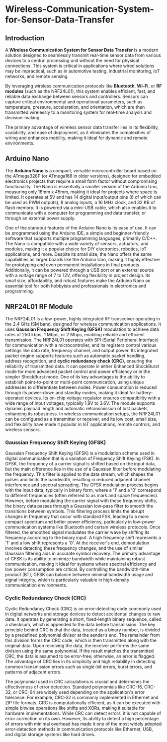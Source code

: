 # Wireless-Communication-System-for-Sensor-Data-Transfer
## Introduction
A **Wireless Communication System for Sensor Data Transfer** is a modern solution designed to seamlessly transmit real-time sensor data from various devices to a central processing unit without the need for physical connections. This system is critical in applications where wired solutions may be impractical, such as in automotive testing, industrial monitoring, IoT networks, and remote sensing.

By leveraging wireless communication protocols like **Bluetooth**, **Wi-Fi**, or **RF modules** (such as the NRF24L01), this system enables efficient, fast, and reliable data exchange between sensors and controllers. Sensors can capture critical environmental and operational parameters, such as temperature, pressure, acceleration, and orientation, which are then transmitted wirelessly to a monitoring system for real-time analysis and decision-making.

The primary advantage of wireless sensor data transfer lies in its flexibility, scalability, and ease of deployment, as it eliminates the complexities of wiring and enhances mobility, making it ideal for dynamic and remote environments.

## Arduino Nano
The **Arduino Nano** is a compact, versatile microcontroller board based on the ATmega328P (or ATmega168 in older versions), designed for embedded electronics projects that require a small form factor without compromising functionality. The Nano is essentially a smaller version of the Arduino Uno, measuring only 18mm x 45mm, making it ideal for projects where space is limited. It operates at 5V and has 14 digital input/output pins (6 of which can be used as PWM outputs), 8 analog inputs, a 16 MHz clock, and 32 KB of flash memory. It is powered via a mini-USB cable, which also enables it to communicate with a computer for programming and data transfer, or through an external power supply.

One of the standout features of the Arduino Nano is its ease of use. It can be programmed using the Arduino IDE, a simple and beginner-friendly software that supports multiple programming languages, primarily C/C++. The Nano is compatible with a wide variety of sensors, actuators, and modules, making it a popular choice for DIY electronics, robotics, IoT applications, and more. Despite its small size, the Nano offers the same capabilities as larger boards like the Arduino Uno, making it highly effective for prototyping and even permanent installations in final products. Additionally, it can be powered through a USB port or an external source with a voltage range of 7 to 12V, offering flexibility in project design. Its small size, affordability, and robust features make the Arduino Nano an essential tool for both hobbyists and professionals in electronics and programming.

## NRF24L01 RF Module
The NRF24L01 is a low-power, highly integrated RF transceiver operating in the 2.4 GHz ISM band, designed for wireless communication applications. It uses **Gaussian Frequency Shift Keying (GFSK)** modulation to achieve data rates of 250 kbps, 1 Mbps, or 2 Mbps, enabling reliable and efficient transmission. The NRF24L01 operates with SPI (Serial Peripheral Interface) for communication with a microcontroller, and its registers control various settings like data rate, frequency channel, and output power. Its integrated packet engine supports features such as automatic packet handling, address recognition, and **cyclic redundancy check (CRC)**, ensuring the reliability of transmitted data. It can operate in either Enhanced ShockBurst mode for more advanced packet control and power efficiency or in the simpler ShockBurst mode. One of its key advantages is the ability to establish point-to-point or multi-point communication, using unique addresses to differentiate between nodes. Power consumption is reduced through its power-down and standby modes, making it ideal for battery-operated devices. Its on-chip voltage regulator ensures compatibility with a wide range of input voltages, typically 1.9V to 3.6V. The module supports dynamic payload length and automatic retransmission of lost packets, enhancing its robustness. In wireless communication setups, the NRF24L01 can be configured as a transmitter or receiver, and its low cost, small size, and flexibility have made it popular in IoT applications, remote controls, and wireless sensors.

### Gaussian Frequency Shift Keying (GFSK) 
Gaussian Frequency Shift Keying (GFSK) is a modulation scheme used in digital communication that is a variation of Frequency Shift Keying (FSK). In GFSK, the frequency of a carrier signal is shifted based on the input data, but the main difference lies in the use of a Gaussian filter before modulating the frequency. This filter is applied to the data stream, which shapes the pulses and limits the bandwidth, resulting in reduced adjacent channel interference and spectral spreading. The GFSK modulation process begins with the input data, typically in binary form, where a '1' and a '0' correspond to different frequencies (often referred to as mark and space frequencies). However, before modulating the carrier signal with these frequency shifts, the binary data passes through a Gaussian low-pass filter to smooth the transitions between symbols. This filtering process limits the abrupt changes in frequency that occur with standard FSK, leading to a more compact spectrum and better power efficiency, particularly in low-power communication systems like Bluetooth and certain wireless protocols. Once filtered, the smoothed signal modulates the carrier wave by shifting its frequency according to the binary input. A high frequency shift represents a '1' and a low shift represents a '0'. At the receiver's end, demodulation involves detecting these frequency changes, and the use of similar Gaussian filtering aids in accurate symbol recovery. The primary advantage of GFSK is its ability to minimize bandwidth while maintaining robust communication, making it ideal for systems where spectral efficiency and low power consumption are critical. By controlling the bandwidth-time product (BT), GFSK can balance between minimal bandwidth usage and signal integrity, which is particularly valuable in high-density communication environments.

### Cyclic Redundancy Check (CRC)
Cyclic Redundancy Check (CRC) is an error-detecting code commonly used in digital networks and storage devices to detect accidental changes to raw data. It operates by generating a short, fixed-length binary sequence, called a checksum, which is appended to the data before transmission. The key principle behind CRC is that the data, treated as a binary number, is divided by a predefined polynomial divisor at the sender’s end. The remainder from this division forms the CRC code, which is then transmitted along with the original data. Upon receiving the data, the receiver performs the same division using the same polynomial. If the result matches the transmitted CRC, the data is assumed to be error-free; otherwise, an error is flagged. The advantage of CRC lies in its simplicity and high reliability in detecting common transmission errors such as single-bit errors, burst errors, and patterns of adjacent errors.

The polynomial used in CRC calculations is crucial and determines the effectiveness of error detection. Standard polynomials like CRC-16, CRC-32, or CRC-64 are widely used depending on the application's error tolerance. For example, CRC-32 is commonly implemented in Ethernet and ZIP file formats. CRC is computationally efficient, as it can be executed with simple bitwise operations like shifts and XORs, making it suitable for hardware implementations. While CRC can detect errors, it is not capable of error correction on its own. However, its ability to detect a high percentage of errors with minimal overhead has made it one of the most widely adopted error-detection methods in communication protocols like Ethernet, USB, and digital storage systems like hard drives.
